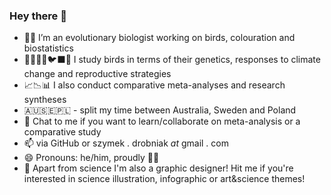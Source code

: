 ### Hey there 👋

- 👨‍🔬 I’m an evolutionary biologist working on birds, colouration and biostatistics
- 🦆🦉🦚🦩🐦‍⬛🪺 I study birds in terms of their genetics, responses to climate change and reproductive strategies
- 📈📉📊 I also conduct comparative meta-analyses and research syntheses
- 🇦🇺🇸🇪🇵🇱 - split my time between Australia, Sweden and Poland
- 💬 Chat to me if you want to learn/collaborate on meta-analysis or a comparative study
- 📫 via GitHub or szymek . drobniak _at_ gmail . com
- 😄 Pronouns: he/him, proudly 🏳️‍🌈
- 🎨 Apart from science I'm also a graphic designer! Hit me if you're interested in science illustration, infographic or art&science themes!

<!--
**szymekdr/szymekdr** is a ✨ _special_ ✨ repository because its `README.md` (this file) appears on your GitHub profile.

Here are some ideas to get you started:

- 🔭 I’m currently working on ...
- 🌱 I’m currently learning ...
- 👯 I’m looking to collaborate on ...
- 🤔 I’m looking for help with ...
- 💬 Ask me about ...
- 📫 How to reach me: ...
- 😄 Pronouns: ...
- ⚡ Fun fact: ...
-->
